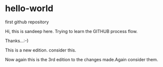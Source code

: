 # hello-world
first github repository

Hi, this is sandeep here.
Trying to learn the GITHUB process flow.

Thanks...:-)

This is a new edition. consider this.

Now again this is the 3rd edition to the changes made.Again consider them.

